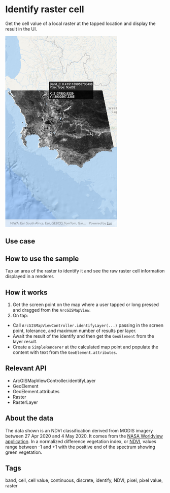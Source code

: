 # Identify raster cell

Get the cell value of a local raster at the tapped location and display the result in the UI.

![Image of identify raster cell](identify_raster_cell.png)

## Use case

## How to use the sample

Tap an area of the raster to identify it and see the raw raster cell information displayed in a renderer.

## How it works

1. Get the screen point on the map where a user tapped or long pressed and dragged from the `ArcGISMapView`.
2. On tap:
  * Call `ArcGISMapViewController.identifyLayer(...)` passing in the screen point, tolerance, and maximum number of results per layer.
  * Await the result of the identify and then get the `GeoElement` from the layer result.
  * Create a `SimpleRenderer` at the calculated map point and populate the content with text from the `GeoElement.attributes`.

## Relevant API

* ArcGISMapViewController.identifyLayer
* GeoElement
* GeoElement.attributes
* Raster
* RasterLayer

## About the data

The data shown is an NDVI classification derived from MODIS imagery between 27 Apr 2020 and 4 May 2020. It comes from the [NASA Worldview application](https://worldview.earthdata.nasa.gov/). In a normalized difference vegetation index, or [NDVI](https://en.wikipedia.org/wiki/Normalized_difference_vegetation_index), values range between -1 and +1 with the positive end of the spectrum showing green vegetation.

## Tags

band, cell, cell value, continuous, discrete, identify, NDVI, pixel, pixel value, raster
